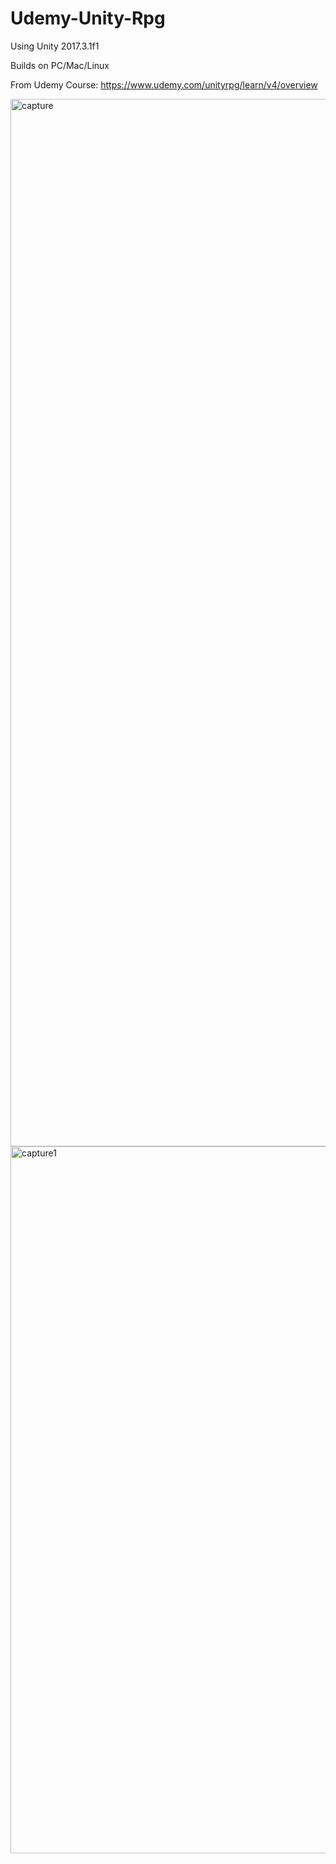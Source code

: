 # Udemy-Unity-Rpg

Using Unity 2017.3.1f1

Builds on PC/Mac/Linux


From Udemy Course:  https://www.udemy.com/unityrpg/learn/v4/overview


<img width="1676" alt="capture" src="https://user-images.githubusercontent.com/1228838/48420274-0695f880-e728-11e8-95dd-81d0ef7d2bb9.PNG">

<img width="1131" alt="capture1" src="https://user-images.githubusercontent.com/1228838/48420275-0695f880-e728-11e8-8c0c-902964769682.PNG">
